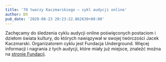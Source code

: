 ```yaml
---
title: '70 twarzy Kaczmarskiego – cykl audycji online'
author: DX
pub_date: '2020-08-23 20:23:22.862630+00:00'
---
```


Zachęcamy do śledzenia cyklu audycji online poświęconych postaciom i dziełom świata kultury, do których nawiązywał w swojej twórczości Jacek Kaczmarski. Organizatorem cyklu jest Fundacja Underground. Więcej informacji i nagrania z tych audycji, które miały już miejsce, znaleźć można na [stronie Fundacji](https://fundacjaunderground.pl/70\-twarzy\-kaczmarskiego).